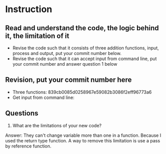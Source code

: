 ﻿# Instruction

## Read and understand the code, the logic behind it, the limitation of it
* Revise the code such that it consists of three addition functions, input, process and output, put your commit number below.
* Revise the code such that it can accept input from command line, put your commit number and answer question 1 below

## Revision, put your commit number here
* Three functions: 839cb0085d0258967e59082b3086f2eff96773a6
* Get input from command line: 

## Questions
1. What are the limitations of your new code?

Answer: They can't change variable more than one in a function. Because I used the return type function.
A way to remove this limitation is use a pass by reference function.